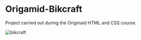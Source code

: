 # Origamid-Bikcraft


Project carried out during the Origmaid HTML and CSS course.

![bikcraft](https://user-images.githubusercontent.com/104650390/176817618-e3ddfa8c-f24c-440b-a1c2-240e93b84cac.png)

